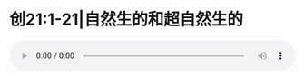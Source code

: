 # 创21:1-21|自然生的和超自然生的

<audio style="width: 100%;" preload="false" controls controlslist="nodownload"><source src="//cdn.wechat.edu.pl/audio/mp3/old/27350.mp3" type="audio/mpeg">Your browser does not support the audio element.</audio>


